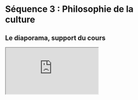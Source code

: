 # Séquence 3 : Philosophie de la culture

## Le diaporama, support du cours

<iframe src="https://eyssette.github.io/marp-slides/slides/2021-2022/sequence3-philosophie-de-la-culture.html"></iframe>

<script>subPages()</script>